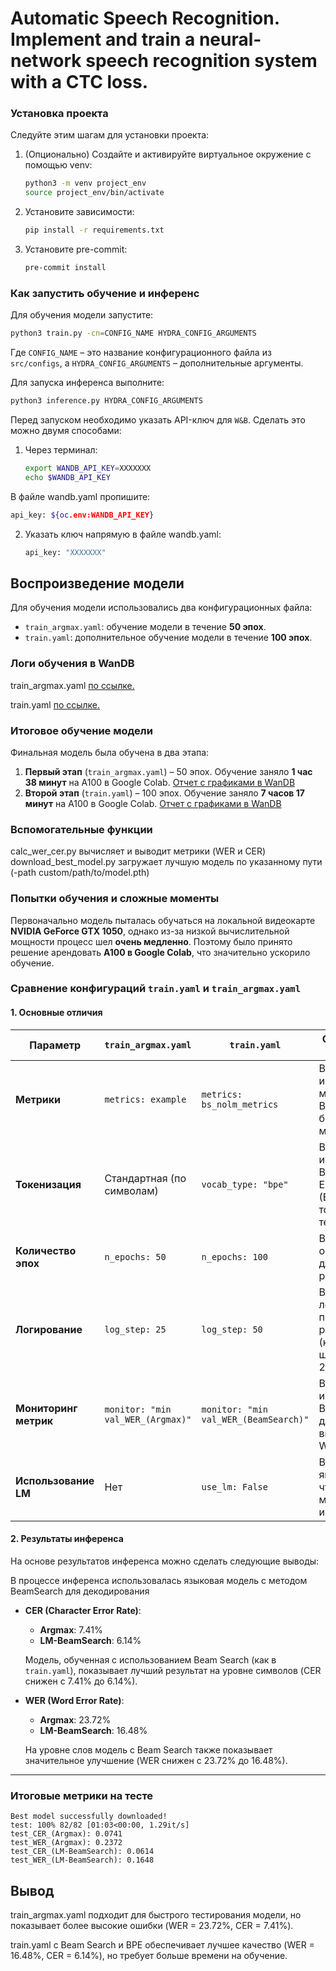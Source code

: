 # Automatic Speech Recognition. Implement and train a neural-network speech recognition system with a CTC loss.

### Установка проекта

Следуйте этим шагам для установки проекта:

1. (Опционально) Создайте и активируйте виртуальное окружение с помощью venv:
   
   ```bash
   python3 -m venv project_env
   source project_env/bin/activate
   ```
   
2. Установите зависимости:
   
   ```bash
   pip install -r requirements.txt
   ```
   
3. Установите pre-commit:
   
   ```bash
   pre-commit install
   ```

### Как запустить обучение и инференс

Для обучения модели запустите:

```bash
python3 train.py -cn=CONFIG_NAME HYDRA_CONFIG_ARGUMENTS
```

Где `CONFIG_NAME` – это название конфигурационного файла из `src/configs`, а `HYDRA_CONFIG_ARGUMENTS` – дополнительные аргументы.

Для запуска инференса выполните:

```bash
python3 inference.py HYDRA_CONFIG_ARGUMENTS
```

Перед запуском необходимо указать API-ключ для `W&B`. Сделать это можно двумя способами:

1. Через терминал:

   ```bash
   export WANDB_API_KEY=ХХХХХХХ
   echo $WANDB_API_KEY
   ```
В файле wandb.yaml пропишите:

   ```bash
   api_key: ${oc.env:WANDB_API_KEY}

   ```
2. Указать ключ напрямую в файле wandb.yaml:

   ```bash
   api_key: "ХХХХХХХ"
   ```

## Воспроизведение модели

Для обучения модели использовались два конфигурационных файла:

- `train_argmax.yaml`: обучение модели в течение **50 эпох**.
- `train.yaml`: дополнительное обучение модели в течение **100 эпох**.

### Логи обучения в WanDB

train_argmax.yaml [по ссылке.](https://wandb.ai/helgahelga-hse-university/ASR_HW/runs/8q8twjc7/logs)

train.yaml [по ссылке. ](https://wandb.ai/helgahelga-hse-university/ASR_HW/runs/843uvm4b/logs)

### Итоговое обучение модели

Финальная модель была обучена в два этапа:

1. **Первый этап** (`train_argmax.yaml`) – 50 эпох. Обучение заняло **1 час 38 минут** на A100 в Google Colab. [Отчет с графиками в WanDB](https://wandb.ai/helgahelga-hse-university/ASR_HW/runs/8q8twjc7/workspace?nw=nwuserhelgahelga)
2. **Второй этап** (`train.yaml`) – 100 эпох. Обучение заняло **7 часов 17 минут** на A100 в Google Colab. [Отчет с графиками в WanDB](https://wandb.ai/helgahelga-hse-university/ASR_HW/runs/843uvm4b/workspace?nw=nwuserhelgahelga)

### Вспомогательные функции
calc_wer_cer.py вычисляет и выводит метрики (WER и CER)
download_best_model.py загружает лучшую модель по указанному пути (-path custom/path/to/model.pth) 

### Попытки обучения и сложные моменты

Первоначально модель пыталась обучаться на локальной видеокарте **NVIDIA GeForce GTX 1050**, однако из-за низкой вычислительной мощности процесс шел **очень медленно**. Поэтому было принято решение арендовать **A100 в Google Colab**, что значительно ускорило обучение.

### Сравнение конфигураций `train.yaml` и `train_argmax.yaml`

#### 1. **Основные отличия**

| Параметр                | `train_argmax.yaml`                          | `train.yaml`                                | Объяснение различий                                                                 |
|-------------------------|---------------------------------------------|--------------------------------------------|-------------------------------------------------------------------------------------|
| **Метрики**             | `metrics: example`                          | `metrics: bs_nolm_metrics`                 | В `train.yaml` используются метрики с Beam Search без языковой модели (LM).         |
| **Токенизация**         | Стандартная (по символам)                   | `vocab_type: "bpe"`                        | В `train.yaml` используется Byte Pair Encoding (BPE) для токенизации текста.        |
| **Количество эпох**     | `n_epochs: 50`                              | `n_epochs: 100`                            | В `train.yaml` обучение длится в два раза дольше.                                    |
| **Логирование**         | `log_step: 25`                              | `log_step: 50`                             | В `train.yaml` логирование происходит реже (каждые 50 шагов вместо 25).              |
| **Мониторинг метрик**   | `monitor: "min val_WER_(Argmax)"`           | `monitor: "min val_WER_(BeamSearch)"`      | В `train.yaml` используется Beam Search для вычисления WER.                         |
| **Использование LM**    | Нет                                         | `use_lm: False`                            | В `train.yaml` явно указано, что языковая модель не используется.                   |

#### 2. **Результаты инференса**

На основе результатов инференса можно сделать следующие выводы:

В процессе инференса использовалась языковая модель с методом BeamSearch для декодирования

- **CER (Character Error Rate)**:
  - **Argmax**: 7.41%
  - **LM-BeamSearch**: 6.14%

  Модель, обученная с использованием Beam Search (как в `train.yaml`), показывает лучший результат на уровне символов (CER снижен с 7.41% до 6.14%).

- **WER (Word Error Rate)**:
  - **Argmax**: 23.72%
  - **LM-BeamSearch**: 16.48%

  На уровне слов модель с Beam Search также показывает значительное улучшение (WER снижен с 23.72% до 16.48%).

---


### Итоговые метрики на тесте

```
Best model successfully downloaded!
test: 100% 82/82 [01:03<00:00, 1.29it/s]
test_CER_(Argmax): 0.0741
test_WER_(Argmax): 0.2372
test_CER_(LM-BeamSearch): 0.0614
test_WER_(LM-BeamSearch): 0.1648
```
## Вывод
train_argmax.yaml подходит для быстрого тестирования модели, но показывает более высокие ошибки (WER = 23.72%, CER = 7.41%).

train.yaml с Beam Search и BPE обеспечивает лучшее качество (WER = 16.48%, CER = 6.14%), но требует больше времени на обучение.